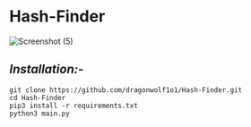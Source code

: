 # Hash-Finder


![Screenshot (5)](https://user-images.githubusercontent.com/104382438/228740838-693322e8-e7e2-43f3-9e71-160643c6f468.png)




## *Installation:-*
```
git clone https://github.com/dragonwolf1o1/Hash-Finder.git
cd Hash-Finder
pip3 install -r requirements.txt
python3 main.py

```
